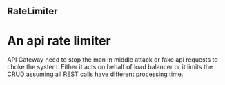 ## RateLimiter
# An api rate limiter
API Gateway need to stop the man in middle attack or fake api requests to choke the system. 
Either it acts on behalf of load balancer or it limits the CRUD assuming all REST calls have different processing time. 
